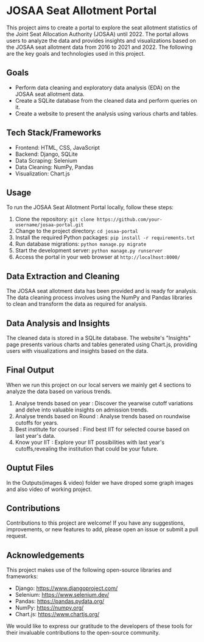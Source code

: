 # JOSAA Seat Allotment Portal

This project aims to create a portal to explore the seat allotment statistics of the Joint Seat Allocation Authority (JOSAA) until 2022. The portal allows users to analyze the data and provides insights and visualizations based on the JOSAA seat allotment data from 2016 to 2021 and 2022. The following are the key goals and technologies used in this project.

## Goals
- Perform data cleaning and exploratory data analysis (EDA) on the JOSAA seat allotment data.
- Create a SQLite database from the cleaned data and perform queries on it.
- Create a website to present the analysis using various charts and tables.

## Tech Stack/Frameworks
- Frontend: HTML, CSS, JavaScript
- Backend: Django, SQLite
- Data Scraping: Selenium
- Data Cleaning: NumPy, Pandas
- Visualization: Chart.js

## Usage
To run the JOSAA Seat Allotment Portal locally, follow these steps:

1. Clone the repository: `git clone https://github.com/your-username/josaa-portal.git`
2. Change to the project directory: `cd josaa-portal`
3. Install the required Python packages: `pip install -r requirements.txt`
4. Run database migrations: `python manage.py migrate`
5. Start the development server: `python manage.py runserver`
6. Access the portal in your web browser at `http://localhost:8000/`

## Data Extraction and Cleaning
The JOSAA seat allotment data has been provided and is ready for analysis. The data cleaning process involves using the NumPy and Pandas libraries to clean and transform the data as required for analysis.

## Data Analysis and Insights
The cleaned data is stored in a SQLite database. The website's "Insights" page presents various charts and tables generated using Chart.js, providing users with visualizations and insights based on the data.

## Final Output
When we run this project on our local servers we mainly get 4 sections to analyze the data based on various trends.
1) Analyse trends based on year : Discover the yearwise cutoff variations and delve into valuable insights on admission trends.
2) Analyse trends based on Round : Analyse trends based on roundwise cutoffs for years.
3) Best institute for coursed : Find best IIT for selected course based on last year's data.
4) Know your IIT : Explore your IIT possibilities with last year's cutoffs,revealing the institution that could be your future.

## Ouptut Files
In the Outputs(images & video) folder we have droped some graph images and also video of working project.

## Contributions
Contributions to this project are welcome! If you have any suggestions, improvements, or new features to add, please open an issue or submit a pull request.

## Acknowledgements
This project makes use of the following open-source libraries and frameworks:
- Django: https://www.djangoproject.com/
- Selenium: https://www.selenium.dev/
- Pandas: https://pandas.pydata.org/
- NumPy: https://numpy.org/
- Chart.js: https://www.chartjs.org/

We would like to express our gratitude to the developers of these tools for their invaluable contributions to the open-source community.
